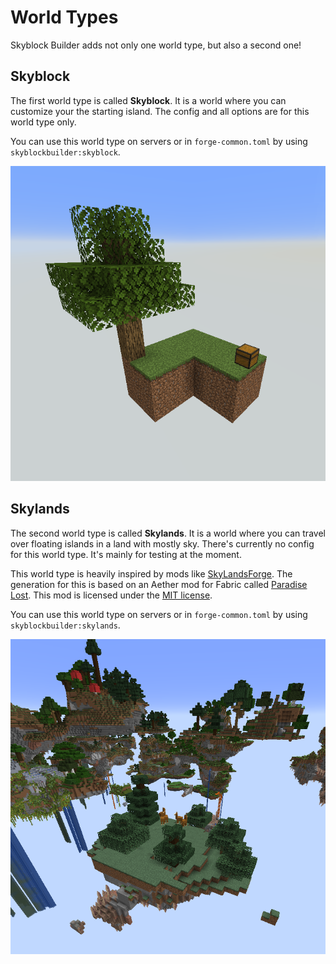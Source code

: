 # World Types
Skyblock Builder adds not only one world type, but also a second one!

## Skyblock
The first world type is called **Skyblock**. It is a world where you can customize your the starting island.
The config and all options are for this world type only.

You can use this world type on servers or in `forge-common.toml` by using `skyblockbuilder:skyblock`.

![Skyblock](../assets/world-types/skyblock.png)

## Skylands
The second world type is called **Skylands**. It is a world where you can travel over floating islands in a land
with mostly sky. There's currently no config for this world type. It's mainly for testing at the moment.

This world type is heavily inspired by mods like [SkyLandsForge](https://www.curseforge.com/minecraft/mc-mods/skylandsforge).
The generation for this is based on an Aether mod for Fabric called [Paradise Lost](https://github.com/devs-immortal/Paradise-Lost/blob/a7c7cebc770be2ca0e9ba1b2113686df67916fea/src/main/resources/data/the_aether/worldgen/noise_settings/aether_noise.json).
This mod is licensed under the [MIT license](https://github.com/devs-immortal/Paradise-Lost/blob/a7c7cebc770be2ca0e9ba1b2113686df67916fea/LICENSE.md).

You can use this world type on servers or in `forge-common.toml` by using `skyblockbuilder:skylands`.

![Skyblock](../assets/world-types/skylands.png)